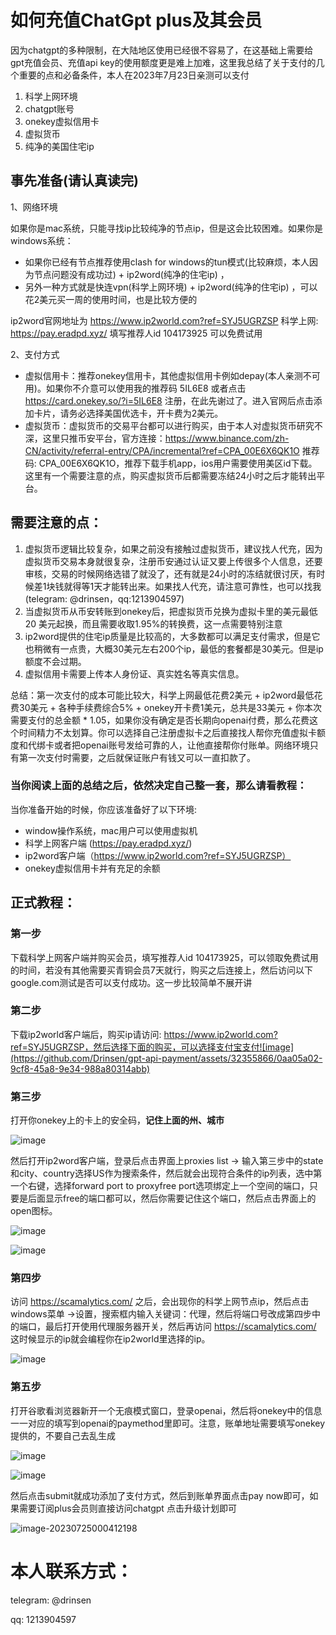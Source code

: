 # 如何充值ChatGpt plus及其会员

因为chatgpt的多种限制，在大陆地区使用已经很不容易了，在这基础上需要给gpt充值会员、充值api key的使用额度更是难上加难，这里我总结了关于支付的几个重要的点和必备条件，本人在2023年7月23日亲测可以支付 

1. 科学上网环境
2. chatgpt账号
3. onekey虚拟信用卡
4. 虚拟货币
5. 纯净的美国住宅ip

## 事先准备(请认真读完)

1、网络环境

如果你是mac系统，只能寻找ip比较纯净的节点ip，但是这会比较困难。如果你是windows系统：

- 如果你已经有节点推荐使用clash for windows的tun模式(比较麻烦，本人因为节点问题没有成功过) + ip2word(纯净的住宅ip) ，
- 另外一种方式就是快连vpn(科学上网环境) + ip2word(纯净的住宅ip) ，可以花2美元买一周的使用时间，也是比较方便的

ip2word官网地址为   https://www.ip2world.com?ref=SYJ5UGRZSP
科学上网: https://pay.eradpd.xyz/   填写推荐人id 104173925 可以免费试用


2、支付方式

- 虚拟信用卡：推荐onekey信用卡，其他虚拟信用卡例如depay(本人亲测不可用)。如果你不介意可以使用我的推荐码  5IL6E8  或者点击 https://card.onekey.so/?i=5IL6E8 注册，在此先谢过了。进入官网后点击添加卡片，请务必选择美国优选卡，开卡费为2美元。
- 虚拟货币：虚拟货币的交易平台都可以进行购买，由于本人对虚拟货币研究不深，这里只推币安平台，官方连接：https://www.binance.com/zh-CN/activity/referral-entry/CPA/incremental?ref=CPA_00E6X6QK1O  推荐码:  CPA_00E6X6QK1O，推荐下载手机app，ios用户需要使用美区id下载。这里有一个需要注意的点，购买虚拟货币后都需要冻结24小时之后才能转出平台。



## 需要注意的点：

1. 虚拟货币逻辑比较复杂，如果之前没有接触过虚拟货币，建议找人代充，因为虚拟货币交易本身就很复杂，注册币安通过认证又要上传很多个人信息，还要审核，交易的时候网络选错了就没了，还有就是24小时的冻结就很讨厌，有时候差1块钱就得等1天才能转出来。如果找人代充，请注意可靠性，也可以找我(telegram: @drinsen，qq:1213904597)
2. 当虚拟货币从币安转账到onekey后，把虚拟货币兑换为虚拟卡里的美元最低20 美元起换，而且需要收取1.95%的转换费，这一点需要特别注意
3. ip2word提供的住宅ip质量是比较高的，大多数都可以满足支付需求，但是它也稍微有一点贵，大概30美元左右200个ip，最低的套餐都是30美元。但是ip额度不会过期。
4. 虚拟信用卡需要上传本人身份证、真实姓名等真实信息。

总结：第一次支付的成本可能比较大，科学上网最低花费2美元 + ip2word最低花费30美元 + 各种手续费综合5% + onekey开卡费1美元，总共是33美元 + 你本次需要支付的总金额 * 1.05，如果你没有确定是否长期向openai付费，那么花费这个时间精力不太划算。你可以选择自己注册虚拟卡之后直接找人帮你充值虚拟卡额度和代绑卡或者把openai账号发给可靠的人，让他直接帮你付账单。网络环境只有第一次支付时需要，之后就保证账户有钱又可以一直扣款了。

### 当你阅读上面的总结之后，依然决定自己整一套，那么请看教程：

当你准备开始的时候，你应该准备好了以下环境:

- window操作系统，mac用户可以使用虚拟机
- 科学上网客户端 (https://pay.eradpd.xyz/)
- ip2word客户端（https://www.ip2world.com?ref=SYJ5UGRZSP）
- onekey虚拟信用卡并有充足的余额

## 正式教程：

### 第一步

下载科学上网客户端并购买会员，填写推荐人id 104173925，可以领取免费试用的时间，若没有其他需要买青铜会员7天就行，购买之后连接上，然后访问以下google.com测试是否可以支付成功。这一步比较简单不展开讲

### 第二步

下载ip2world客户端后，购买ip请访问:  https://www.ip2world.com?ref=SYJ5UGRZSP，然后选择下面的购买，可以选择支付宝支付![image](https://github.com/Drinsen/gpt-api-payment/assets/32355866/0aa05a02-9cf8-45a8-9e34-988a80314abb)

### 第三步

打开你onekey上的卡上的安全码，**记住上面的州、城市**

![image](https://github.com/Drinsen/gpt-api-payment/assets/32355866/305d61fe-3768-45ab-bb94-ab45f30c1428)

然后打开ip2word客户端，登录后点击界面上proxies list -> 输入第三步中的state和city、country选择US作为搜索条件，然后就会出现符合条件的ip列表，选中第一个右键，选择forward port to proxyfree port选项绑定上一个空间的端口，只要是后面显示free的端口都可以，然后你需要记住这个端口，然后点击界面上的open图标。

![image](https://github.com/Drinsen/gpt-api-payment/assets/32355866/93900db1-01b2-4fcf-b943-7a8237dcb5a2)



![image](https://github.com/Drinsen/gpt-api-payment/assets/32355866/2f73dc62-739f-4dde-b6f5-e87f0b8e805f)

###  第四步

 访问 https://scamalytics.com/  之后，会出现你的科学上网节点ip，然后点击windows菜单 ->设置，搜索框内输入关键词：代理，然后将端口号改成第四步中的端口，最后打开使用代理服务器开关，然后再访问 https://scamalytics.com/ 这时候显示的ip就会编程你在ip2world里选择的ip。

![image](https://github.com/Drinsen/gpt-api-payment/assets/32355866/3c5eefb9-a6ae-422f-a34b-66b5359c7ec2)

### 第五步

打开谷歌看浏览器新开一个无痕模式窗口，登录openai，然后将onekey中的信息一一对应的填写到openai的paymethod里即可。注意，账单地址需要填写onekey提供的，不要自己去乱生成

![image](https://github.com/Drinsen/gpt-api-payment/assets/32355866/42341b34-5621-470a-bb23-3f661bff5749)

![image](https://github.com/Drinsen/gpt-api-payment/assets/32355866/7408f926-6b15-4bf5-9323-b29cdfc4746e)

然后点击submit就成功添加了支付方式，然后到账单界面点击pay now即可，如果需要订阅plus会员则直接访问chatgpt 点击升级计划即可

![image-20230725000412198](http://hua5-resources.oss-cn-hangzhou.aliyuncs.com/markdown/2023-07/ljx-image-20230725000412198.png)


# 本人联系方式：
telegram:    @drinsen

qq:   1213904597
